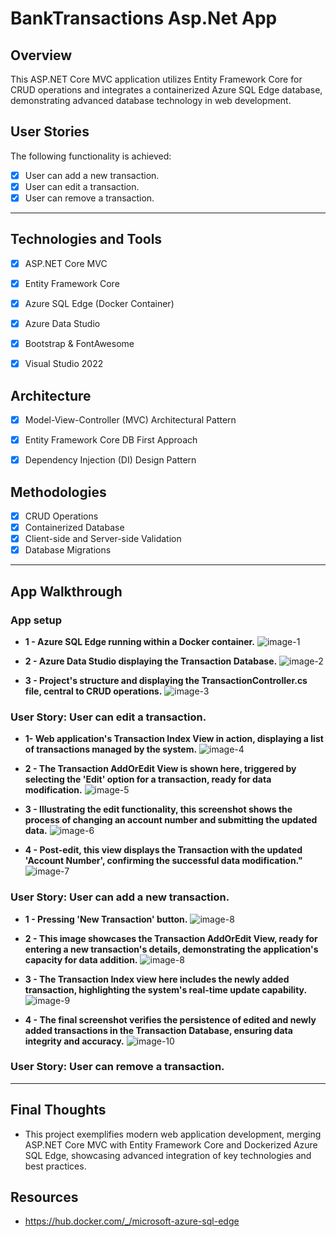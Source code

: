# BankTransactions Asp.Net App

## Overview

This ASP.NET Core MVC application utilizes Entity Framework Core for CRUD operations and integrates a containerized Azure SQL Edge database, demonstrating advanced database technology in web development.


## User Stories

The following functionality is achieved:

- [x] User can add a new transaction.
- [x] User can edit a transaction.
- [x] User can remove a transaction.

---

## Technologies and Tools

- [x] ASP.NET Core MVC
    <!--* Utilized for crafting the web application using the MVC design pattern, ensuring a clean separation of concerns and enhanced maintainability.-->
- [x] Entity Framework Core
    <!--* Employed for efficient Object-Relational Mapping, enabling seamless interactions between the application and the SQL database.-->
- [x] Azure SQL Edge (Docker Container)
    <!--* Integrated a high-performance, scalable SQL database using Docker.-->
- [x] Azure Data Studio
    <!--* Used for database management and query execution, enhancing database interaction and management.-->
- [x] Bootstrap & FontAwesome
    <!--* Enhanced the user interface with responsive design and visually appealing icons.-->
- [x] Visual Studio 2022
    <!--* IDE used, leveraging its comprehensive suite of tools for .NET development.-->


## Architecture

- [x] Model-View-Controller (MVC) Architectural Pattern
    <!--* The application follows the MVC architectural pattern.-->
- [x] Entity Framework Core DB First Approach
    <!--* Directly mapped the database schema to the business domain entities, resulting in a database-driven application design.-->
- [x] Dependency Injection (DI) Design Pattern 
    <!--* Leveraged built-in dependency injection in ASP.NET Core for managing services and database context, ensuring loose coupling and testability.-->


## Methodologies

- [x] CRUD Operations
    <!--* Implementation of basic database operations: Create, Read, Update, Delete.-->
- [x] Containerized Database
    <!--* Deployed Azure SQL Edge within a Docker container-->
- [x] Client-side and Server-side Validation
    <!--* Ensuring data integrity both on the client and server sides.-->
- [x] Database Migrations
    <!--* Utilized EF Core migrations for updating and managing the database schema.-->

---

## App Walkthrough


### App setup

* **1 - Azure SQL Edge running within a Docker container.** 
![image-1](./images/SS1.png)

* **2 - Azure Data Studio displaying the Transaction Database.** 
![image-2](./images/SS2.png)

* **3 - Project's structure and displaying the TransactionController.cs file, central to CRUD operations.**
![image-3](./images/SS3.png)


### User Story: User can edit a transaction.

* **1- Web application's Transaction Index View in action, displaying a list of transactions managed by the system.**
![image-4](./images/SS4.png)

* **2 - The Transaction AddOrEdit View is shown here, triggered by selecting the 'Edit' option for a transaction, ready for data modification.**
![image-5](./images/SS5.png)

* **3 - Illustrating the edit functionality, this screenshot shows the process of changing an account number and submitting the updated data.**
![image-6](./images/SS6.png)

* **4 - Post-edit, this view displays the Transaction with the updated 'Account Number', confirming the successful data modification."**
![image-7](./images/SS7.png)


### User Story: User can add a new transaction.

* **1 - Pressing 'New Transaction' button.**
![image-8](./images/SS8.png)

* **2 - This image showcases the Transaction AddOrEdit View, ready for entering a new transaction's details, demonstrating the application's capacity for data addition.**
![image-8](./images/SS9.png)

* **3 - The Transaction Index view here includes the newly added transaction, highlighting the system's real-time update capability.**
![image-9](./images/SS10.png)

* **4 - The final screenshot verifies the persistence of edited and newly added transactions in the Transaction Database, ensuring data integrity and accuracy.**
![image-10](./images/SS11.png)


### User Story: User can remove a transaction.


---
## Final Thoughts

* This project exemplifies modern web application development, merging ASP.NET Core MVC with Entity Framework Core and Dockerized Azure SQL Edge, showcasing advanced integration of key technologies and best practices.


## Resources

* https://hub.docker.com/_/microsoft-azure-sql-edge
